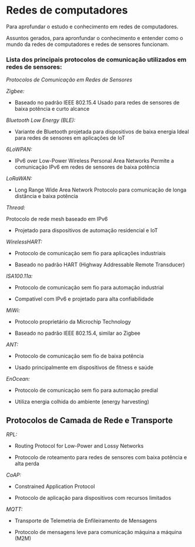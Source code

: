 # Redes de computadores
Para aprofundar o estudo e conhecimento em redes de computadores.

Assuntos gerados, para apronfundar o conhecimento e entender como o mundo da redes de computadores e redes de sensores funcionam.

### Lista dos principais protocolos de comunicação utilizados em redes de sensores:

*Protocolos de Comunicação em Redes de Sensores*

*Zigbee:*

* Baseado no padrão IEEE 802.15.4 Usado para redes de sensores de baixa potência e curto alcance

*Bluetooth Low Energy (BLE):*

* Variante de Bluetooth projetada para dispositivos de baixa energia Ideal para redes de sensores em aplicações de IoT

*6LoWPAN:*

* IPv6 over Low-Power Wireless Personal Area Networks Permite a comunicação IPv6 em redes de sensores de baixa potência

*LoRaWAN:*

* Long Range Wide Area Network Protocolo para comunicação de longa distância e baixa potência

*Thread:*

Protocolo de rede mesh baseado em IPv6 

* Projetado para dispositivos de automação residencial e IoT

*WirelessHART:*
* Protocolo de comunicação sem fio para aplicações industriais

* Baseado no padrão HART (Highway Addressable Remote Transducer)

*ISA100.11a:*
* Protocolo de comunicação sem fio para automação industrial

* Compatível com IPv6 e projetado para alta confiabilidade

*MiWi:*
* Protocolo proprietário da Microchip Technology

* Baseado no padrão IEEE 802.15.4, similar ao Zigbee

*ANT:*
* Protocolo de comunicação sem fio de baixa potência

* Usado principalmente em dispositivos de fitness e saúde

*EnOcean:*
* Protocolo de comunicação sem fio para automação predial

* Utiliza energia colhida do ambiente (energy harvesting)

## Protocolos de Camada de Rede e Transporte

*RPL:* 
* Routing Protocol for Low-Power and Lossy Networks
  
* Protocolo de roteamento para redes de sensores com baixa potência e alta perda

*CoAP:*
* Constrained Application Protocol
  
* Protocolo de aplicação para dispositivos com recursos limitados

*MQTT:*
* Transporte de Telemetria de Enfileiramento de Mensagens

* Protocolo de mensagens leve para comunicação máquina a máquina (M2M)

